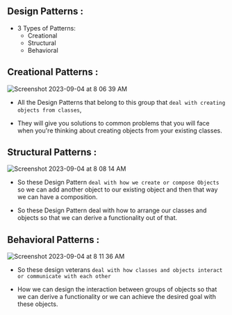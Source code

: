 ## Design Patterns :
 - 3 Types of Patterns:
    - Creational
    - Structural
    - Behavioral

## Creational Patterns :
![Screenshot 2023-09-04 at 8 06 39 AM](https://github.com/SiddharthMathurDeveloper/Backend-Engineering/assets/133037456/ceabe03f-467f-4562-8df0-e1492620f0e0)
<br/>
- All the Design Patterns that belong to this group that `deal with creating objects from classes`,
  
- They will give you solutions to common problems that you will face when you're thinking about creating objects from your 
  existing classes.


## Structural Patterns :
![Screenshot 2023-09-04 at 8 08 14 AM](https://github.com/SiddharthMathurDeveloper/Backend-Engineering/assets/133037456/861ab3af-49a0-4dd9-b858-786bc3609ba9)
<br/>

- So these Design Pattern `deal with how we create or compose Objects` so we can add another object to our existing object and then that way we can have a composition.
  
- So these Design Pattern deal with how to arrange our classes and objects so that we can derive a functionality out of that.


## Behavioral Patterns :
![Screenshot 2023-09-04 at 8 11 36 AM](https://github.com/SiddharthMathurDeveloper/Backend-Engineering/assets/133037456/2e7a3fae-4973-4f68-a3fd-5b5ab2270713)
<br/>

- So these design veterans `deal with how classes and objects interact or communicate with each other` 

- How we can design the interaction between groups of objects so that we can derive a functionality or we can achieve the desired 
   goal with these objects.
